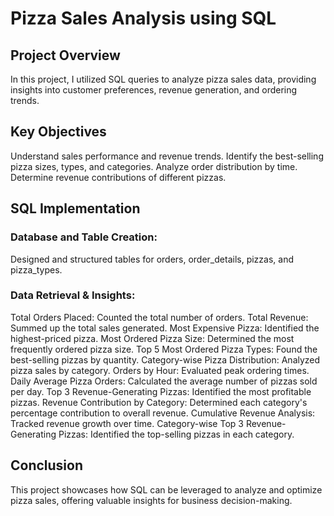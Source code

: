 # Pizza Sales Analysis using SQL

## Project Overview
In this project, I utilized SQL queries to analyze pizza sales data, providing insights into customer preferences, revenue generation, and ordering trends.

## Key Objectives
Understand sales performance and revenue trends.
Identify the best-selling pizza sizes, types, and categories.
Analyze order distribution by time.
Determine revenue contributions of different pizzas.

## SQL Implementation

### Database and Table Creation:
Designed and structured tables for orders, order_details, pizzas, and pizza_types.

### Data Retrieval & Insights:
Total Orders Placed: Counted the total number of orders.
Total Revenue: Summed up the total sales generated.
Most Expensive Pizza: Identified the highest-priced pizza.
Most Ordered Pizza Size: Determined the most frequently ordered pizza size.
Top 5 Most Ordered Pizza Types: Found the best-selling pizzas by quantity.
Category-wise Pizza Distribution: Analyzed pizza sales by category.
Orders by Hour: Evaluated peak ordering times.
Daily Average Pizza Orders: Calculated the average number of pizzas sold per day.
Top 3 Revenue-Generating Pizzas: Identified the most profitable pizzas.
Revenue Contribution by Category: Determined each category's percentage contribution to overall revenue.
Cumulative Revenue Analysis: Tracked revenue growth over time.
Category-wise Top 3 Revenue-Generating Pizzas: Identified the top-selling pizzas in each category.

## Conclusion
This project showcases how SQL can be leveraged to analyze and optimize pizza sales, offering valuable insights for business decision-making.
